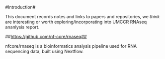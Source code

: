 #Introduction#

This document records notes and links to papers and repositories, we *think* are interesting or worth exploring/incorporating into UMCCR RNAseq ananlysis report.

##https://github.com/nf-core/rnaseq##

nfcore/rnaseq is a bioinformatics analysis pipeline used for RNA sequencing data, built using Nextflow.

